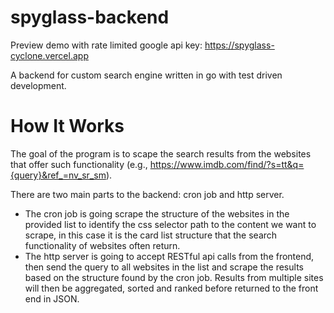 # spyglass-backend

Preview demo with rate limited google api key: https://spyglass-cyclone.vercel.app

A backend for custom search engine written in go with test driven development.

# How It Works

The goal of the program is to scape the search results from the websites that offer such functionality (e.g., https://www.imdb.com/find/?s=tt&q={query}&ref_=nv_sr_sm).

There are two main parts to the backend: cron job and http server.

- The cron job is going scrape the structure of the websites in the provided list to identify the css selector path to the content we want to scrape, in this case it is the card list structure that the search functionality of websites often return.
- The http server is going to accept RESTful api calls from the frontend, then send the query to all websites in the list and scrape the results based on the structure found by the cron job. Results from multiple sites will then be aggregated, sorted and ranked before returned to the front end in JSON.
